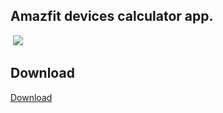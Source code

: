 <h2>Amazfit devices calculator app.</h2>
<img></img>
<img src="https://i.hizliresim.com/AEB45q.jpg">
<h2>Download</h2>

<a class="github-button" href="https://docs.google.com/uc?export=download&id=13PW4EqWLErp9SKjzKBmLgx8wT74lBe9v" data-icon="octicon-download" aria-label="Download ntkme/github-buttons on GitHub">Download</a>

